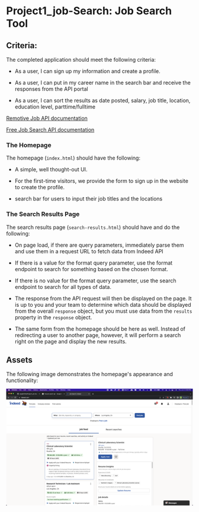 # Project1_job-Search: Job Search Tool


## Criteria:

The completed application should meet the following criteria:

* As a user, I can sign up my information and create a profile.

* As a user, I can put in my career name in the search bar and receive the responses from the API portal

* As a user, I can sort the results as date posted, salary, job title, location, education level, parttime/fulltime


[Remotive Job API documentation](https://github.com/remotive-com/remote-jobs-api)

[Free Job Search API documentation](https://www.arbeitnow.com/api/job-board-api)

### The Homepage

The homepage (`index.html`) should have the following:

* A simple, well thought-out UI.

* For the first-time visitors, we provide the form to sign up in the website to create the profile.

* search bar for users to input their job titles and the locations



### The Search Results Page

The search results page (`search-results.html`) should have and do the following:

* On page load, if there are query parameters, immediately parse them and use them in a request URL to fetch data from Indeed API

* If there is a value for the format query parameter, use the format endpoint to search for something based on the chosen format. 

* If there is no value for the format query parameter, use the search endpoint to search for all types of data. 

* The response from the API request will then be displayed on the page. It is up to you and your team to determine which data should be displayed from the overall `response` object, but you must use data from the `results` property in the `response` object. 

* The same form from the homepage should be here as well. Instead of redirecting a user to another page, however, it will perform a search right on the page and display the new results.

## Assets

The following image demonstrates the homepage's appearance and functionality:


![](Assests/Images/Screen%20Shot%202022-06-02%20at%208.54.56%20PM%20(2).png)
